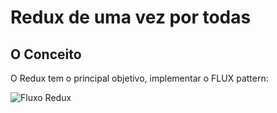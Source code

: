 # Redux de uma vez por todas

## O Conceito
O Redux tem o principal objetivo, implementar o FLUX pattern:

![Fluxo Redux](https://facebook.github.io/flux/img/flux-simple-f8-diagram-with-client-action-1300w.png)
